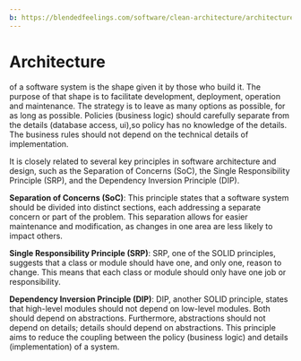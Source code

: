 ```yaml
---
b: https://blendedfeelings.com/software/clean-architecture/architecture.md
---
```


# Architecture 
of a software system is the shape given it by those who build it. The purpose of that shape is to facilitate development, deployment, operation and maintenance. The  strategy is to leave as many options as possible, for as long as possible. Policies (business logic) should carefully separate from the details (database access, ui),so policy has no knowledge of the details. The business rules should not depend on the technical details of implementation.

It is closely related to several key principles in software architecture and design, such as the Separation of Concerns (SoC), the Single Responsibility Principle (SRP), and the Dependency Inversion Principle (DIP).

**Separation of Concerns (SoC)**: This principle states that a software system should be divided into distinct sections, each addressing a separate concern or part of the problem. This separation allows for easier maintenance and modification, as changes in one area are less likely to impact others.

**Single Responsibility Principle (SRP)**: SRP, one of the SOLID principles, suggests that a class or module should have one, and only one, reason to change. This means that each class or module should only have one job or responsibility.

**Dependency Inversion Principle (DIP)**: DIP, another SOLID principle, states that high-level modules should not depend on low-level modules. Both should depend on abstractions. Furthermore, abstractions should not depend on details; details should depend on abstractions. This principle aims to reduce the coupling between the policy (business logic) and details (implementation) of a system.